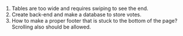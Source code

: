 1. Tables are too wide and requires swiping to see the end.
2. Create back-end and make a database to store votes.
3. How to make a proper footer that is stuck to the bottom of the page? Scrolling also should be allowed.
